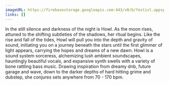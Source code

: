 ```yaml
---
imageURL: https://firebasestorage.googleapis.com:443/v0/b/festivl.appspot.com/o/userContent%2F3C7DFD55-035C-44C6-9B1B-E5AD8D47026C.png?alt=media&token=9d703400-c2b7-402e-9373-8ca1c22f54f9
links: []
---
```

In the still silence and darkness of the night is Howl. As the moon rises, attuned to the shifting subtleties of the shadows, her ritual begins. Like the rise and fall of the tides, Howl will pull you into the depth and gravity of sound, initiating you on a journey beneath the stars until the first glimmer of light appears, carrying the hopes and dreams of a new dawn. Howl is a sound system sorceress, alchemizing lush ambient soundscapes, hauntingly beautiful vocals, and expansive synth swells with a variety of bone rattling bass music. Drawing inspiration from dreamy dnb, future garage and wave, down to the darker depths of hard hitting grime and dubstep, she conjures sets anywhere from 70 - 170 bpm.